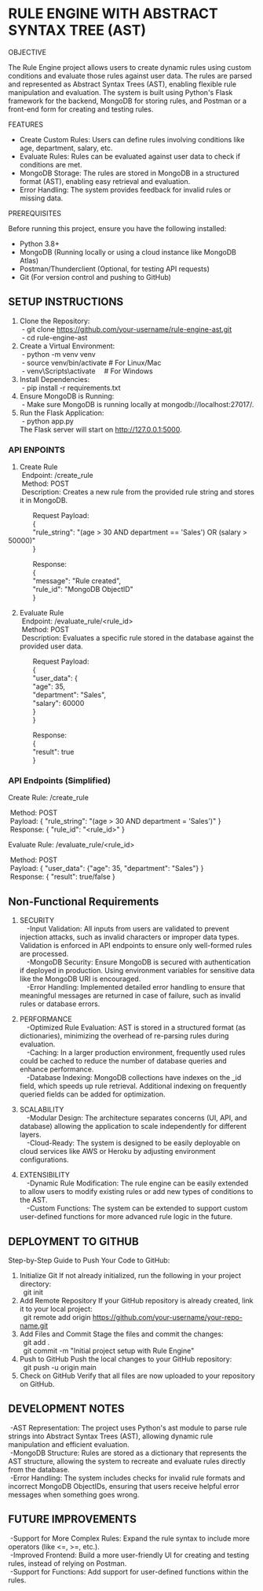 # RULE ENGINE WITH ABSTRACT SYNTAX TREE (AST)

OBJECTIVE

The Rule Engine project allows users to create dynamic rules using custom conditions and evaluate those rules against user data. The rules are parsed and represented as Abstract Syntax Trees (AST), enabling flexible rule manipulation and evaluation. The system is built using Python's Flask framework for the backend, MongoDB for storing rules, and Postman or a front-end form for creating and testing rules.

FEATURES

* Create Custom Rules: Users can define rules involving conditions like age, department, salary, etc.
* Evaluate Rules: Rules can be evaluated against user data to check if conditions are met.
* MongoDB Storage: The rules are stored in MongoDB in a structured format (AST), enabling easy retrieval and evaluation.
* Error Handling: The system provides feedback for invalid rules or missing data.

PREREQUISITES

Before running this project, ensure you have the following installed:
* Python 3.8+
* MongoDB (Running locally or using a cloud instance like MongoDB Atlas)
* Postman/Thunderclient (Optional, for testing API requests)
* Git (For version control and pushing to GitHub)

## SETUP INSTRUCTIONS

1. Clone the Repository:  
&nbsp;- git clone https://github.com/your-username/rule-engine-ast.git  
&nbsp;- cd rule-engine-ast
2. Create a Virtual Environment:  
&nbsp;- python -m venv venv  
&nbsp;- source venv/bin/activate # For Linux/Mac  
&nbsp;- venv\Scripts\activate &emsp;# For Windows  
3. Install Dependencies:  
&nbsp;- pip install -r requirements.txt  
4. Ensure MongoDB is Running:  
&nbsp;- Make sure MongoDB is running locally at mongodb://localhost:27017/.  
5. Run the Flask Application:  
&nbsp;- python app.py  
The Flask server will start on http://127.0.0.1:5000.

### API ENPOINTS
1. Create Rule  
&nbsp;Endpoint: /create_rule  
&nbsp;Method: POST  
&nbsp;Description: Creates a new rule from the provided rule string and stores it in MongoDB.

&emsp; &emsp; &emsp;Request Payload:  
&emsp; &emsp; &emsp;{  
  &emsp; &emsp; &emsp;"rule_string": "(age > 30 AND department == 'Sales') OR (salary > 50000)"  
&emsp; &emsp; &emsp;}  

&emsp; &emsp; &emsp;Response:  
&emsp; &emsp; &emsp;{  
  &emsp; &emsp; &emsp;"message": "Rule created",  
  &emsp; &emsp; &emsp;"rule_id": "MongoDB ObjectID"  
&emsp; &emsp; &emsp;}  

2. Evaluate Rule  
&nbsp;Endpoint: /evaluate_rule/<rule_id>  
&nbsp;Method: POST  
&nbsp;Description: Evaluates a specific rule stored in the database against the provided user data.

&emsp; &emsp; &emsp;Request Payload:  
&emsp; &emsp; &emsp;{  
  &emsp; &emsp; &emsp;"user_data": {  
    &emsp; &emsp; &emsp;"age": 35,  
    &emsp; &emsp; &emsp;"department": "Sales",  
    &emsp; &emsp; &emsp;"salary": 60000  
  &emsp; &emsp; &emsp;}  
&emsp; &emsp; &emsp;}  

&emsp; &emsp; &emsp;Response:  
&emsp; &emsp; &emsp;{  
  &emsp; &emsp; &emsp;"result": true  
&emsp; &emsp; &emsp;}  

### API Endpoints (Simplified)
Create Rule: /create_rule  

&nbsp;Method: POST  
&nbsp;Payload: { "rule_string": "(age > 30 AND department = 'Sales')" }  
&nbsp;Response: { "rule_id": "<rule_id>" }  

Evaluate Rule: /evaluate_rule/<rule_id>  

&nbsp;Method: POST  
&nbsp;Payload: { "user_data": {"age": 35, "department": "Sales"} }  
&nbsp;Response: { "result": true/false }  

## Non-Functional Requirements
1. SECURITY  
&emsp;-Input Validation: All inputs from users are validated to prevent injection attacks, such as invalid characters or improper data types. Validation is enforced in API endpoints to ensure only well-formed rules are processed.  
&emsp;-MongoDB Security: Ensure MongoDB is secured with authentication if deployed in production. Using environment variables for sensitive data like the MongoDB URI is encouraged.  
&emsp;-Error Handling: Implemented detailed error handling to ensure that meaningful messages are returned in case of failure, such as invalid rules or database errors.  

2. PERFORMANCE  
&emsp;-Optimized Rule Evaluation: AST is stored in a structured format (as dictionaries), minimizing the overhead of re-parsing rules during evaluation.  
&emsp;-Caching: In a larger production environment, frequently used rules could be cached to reduce the number of database queries and enhance performance.  
&emsp;-Database Indexing: MongoDB collections have indexes on the _id field, which speeds up rule retrieval. Additional indexing on frequently queried fields can be added for optimization.  

3. SCALABILITY  
&emsp;-Modular Design: The architecture separates concerns (UI, API, and database) allowing the application to scale independently for different layers.  
&emsp;-Cloud-Ready: The system is designed to be easily deployable on cloud services like AWS or Heroku by adjusting environment configurations.  

4. EXTENSIBILITY  
&emsp;-Dynamic Rule Modification: The rule engine can be easily extended to allow users to modify existing rules or add new types of conditions to the AST.  
&emsp;-Custom Functions: The system can be extended to support custom user-defined functions for more advanced rule logic in the future.  

## DEPLOYMENT TO GITHUB
Step-by-Step Guide to Push Your Code to GitHub:  
1. Initialize Git If not already initialized, run the following in your project directory:  
&ensp;git init  
2. Add Remote Repository If your GitHub repository is already created, link it to your local project:  
&ensp;git remote add origin https://github.com/your-username/your-repo-name.git  
3. Add Files and Commit Stage the files and commit the changes:  
&ensp;git add .  
&ensp;git commit -m "Initial project setup with Rule Engine"  
4. Push to GitHub Push the local changes to your GitHub repository:  
&ensp;git push -u origin main  
5. Check on GitHub Verify that all files are now uploaded to your repository on GitHub.  

## DEVELOPMENT NOTES  
&nbsp;-AST Representation: The project uses Python's ast module to parse rule strings into Abstract Syntax Trees (AST), allowing dynamic rule manipulation and efficient evaluation.  
&nbsp;-MongoDB Structure: Rules are stored as a dictionary that represents the AST structure, allowing the system to recreate and evaluate rules directly from the database.  
&nbsp;-Error Handling: The system includes checks for invalid rule formats and incorrect MongoDB ObjectIDs, ensuring that users receive helpful error messages when something goes wrong.  

## FUTURE IMPROVEMENTS  
&nbsp;-Support for More Complex Rules: Expand the rule syntax to include more operators (like <=, >=, etc.).  
&nbsp;-Improved Frontend: Build a more user-friendly UI for creating and testing rules, instead of relying on Postman.  
&nbsp;-Support for Functions: Add support for user-defined functions within the rules.  

